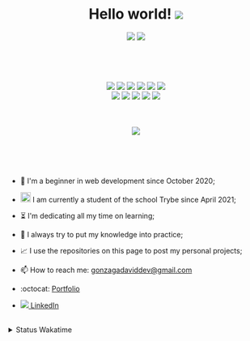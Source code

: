   <h1 align="center">Hello world!  <img src="https://media.giphy.com/media/X1XORnJ6ErubS/giphy.gif" width="55px"></h1>

<div align="center">
 <img src="https://github-readme-stats.vercel.app/api?username=Gonzagadavid&show_icons=true&theme=chartreuse-dark" /> <img src="https://github-readme-stats.vercel.app/api/top-langs/?username=Gonzagadavid&layout=compact&theme=chartreuse-dark"/>
</div>

<br><br><br>

<div align="center">
<img src = "https://img.shields.io/badge/-HTML5-1C1C1C?style=plastic&logo=html5&logoColor=E34F26" width="85px"> <img src = "https://img.shields.io/badge/-CSS3-1C1C1C?style=plastic&logo=css3&logoColor=1572B6" width="75px"> <img src = "https://img.shields.io/badge/-JavaScript-1C1C1C?style=plastic&logo=javascript&logoColor=eed718" width="110px"> <img src="https://img.shields.io/badge/-Node.js-1C1C1C?style=plastic&logo=Node.js&logoColor=3C873A" width="90px"> <img src="https://img.shields.io/badge/-ReactJs-1C1C1C?logo=react&logoColor=61DAFB&style=plastic" width="90px"> <img src="https://img.shields.io/badge/-git-1C1C1C?logo=git&logoColor=F05032&style=plastic" width="55px"><br> 
<img src="https://img.shields.io/badge/-React%20Router-1C1C1C?logo=react-router&logoColor=CA4245&style=plastic" width="130px">
<img src="https://img.shields.io/badge/-Redux-1C1C1C?logo=redux&logoColor=764ABC&style=plastic" width="85px"> <img src="https://img.shields.io/badge/-NPM-1C1C1C?logo=npm&logoColor=CB3837&style=plastic" width="70px"> <img src="https://img.shields.io/badge/-Jest-1C1C1C?logo=jest&logoColor=C21325&style=plastic" width="65px"> 
<img src="https://img.shields.io/badge/-Testing%20Library-1C1C1C?logo=testing-library&logoColor=E33332&style=plastic" width="150px">
</div>
  <br><br><br>
<div align="center">
  <img src="https://www.codewars.com/users/Gonzagadavid/badges/large" />
</div>


<br><br><br>

- :hatching_chick: I'm a beginner in web development since October 2020;

- <img src="https://emoji.slack-edge.com/TMDDFEPFU/trybe/54202dc3a934a845.png" height="20px" width="20px"> I am currently a student of the school Trybe since April 2021; 

- :hourglass_flowing_sand: I'm dedicating all my time on learning;

- :muscle: I always try to put my knowledge into practice;

- :chart_with_upwards_trend: I use the repositories on this page to post my personal projects;

- 📫 How to reach me: gonzagadaviddev@gmail.com

- :octocat: <a href="https://gonzagadavid.github.io/portfolio">Portfolio</a>

- <img src="https://i.stack.imgur.com/gVE0j.png"/><a href="https://www.linkedin.com/in/david-gonzaga/"> LinkedIn</a>

<br>
<details>
  <summary> Status Wakatime </summary> 
  <!--START_SECTION:waka-->
![Profile Views](http://img.shields.io/badge/Profile%20Views-188-blue)

**🐱 My GitHub Data** 

> 🏆 763 Contributions in the Year 2022
 > 
> 📦 665.8 kB Used in GitHub's Storage 
 > 
> 💼 Opted to Hire
 > 
> 📜 89 Public Repositories 
 > 
> 🔑 56 Private Repositories  
 > 
**I'm an Early 🐤** 

```text
🌞 Morning    99 commits     █░░░░░░░░░░░░░░░░░░░░░░░░   6.31% 
🌆 Daytime    745 commits    ███████████░░░░░░░░░░░░░░   47.48% 
🌃 Evening    562 commits    █████████░░░░░░░░░░░░░░░░   35.82% 
🌙 Night      163 commits    ██░░░░░░░░░░░░░░░░░░░░░░░   10.39%

```
📅 **I'm Most Productive on Tuesday** 

```text
Monday       193 commits    ███░░░░░░░░░░░░░░░░░░░░░░   12.3% 
Tuesday      370 commits    ██████░░░░░░░░░░░░░░░░░░░   23.58% 
Wednesday    308 commits    █████░░░░░░░░░░░░░░░░░░░░   19.63% 
Thursday     263 commits    ████░░░░░░░░░░░░░░░░░░░░░   16.76% 
Friday       148 commits    ██░░░░░░░░░░░░░░░░░░░░░░░   9.43% 
Saturday     150 commits    ██░░░░░░░░░░░░░░░░░░░░░░░   9.56% 
Sunday       137 commits    ██░░░░░░░░░░░░░░░░░░░░░░░   8.73%

```


📊 **This Week I Spent My Time On** 

```text
⌚︎ Time Zone: America/Sao_Paulo

💬 Programming Languages: 
JavaScript               12 hrs 45 mins      ███████████░░░░░░░░░░░░░░   43.8% 
Python                   5 hrs 45 mins       █████░░░░░░░░░░░░░░░░░░░░   19.78% 
CSS                      5 hrs 25 mins       ████░░░░░░░░░░░░░░░░░░░░░   18.64% 
TypeScript               4 hrs 53 mins       ████░░░░░░░░░░░░░░░░░░░░░   16.79% 
JSON                     9 mins              ░░░░░░░░░░░░░░░░░░░░░░░░░   0.57%

🔥 Editors: 
VS Code                  29 hrs 7 mins       █████████████████████████   100.0%

🐱‍💻 Projects: 
appointment-calendar-reac15 hrs 2 mins       █████████████░░░░░░░░░░░░   51.66% 
todo-list                5 hrs 9 mins        ████░░░░░░░░░░░░░░░░░░░░░   17.71% 
sd-012-restaurant-orders 4 hrs 16 mins       ███░░░░░░░░░░░░░░░░░░░░░░   14.65% 
trybe-exercises-computer-1 hr 36 mins        █░░░░░░░░░░░░░░░░░░░░░░░░   5.55% 
Unknown Project          1 hr 23 mins        █░░░░░░░░░░░░░░░░░░░░░░░░   4.78%

💻 Operating System: 
Linux                    29 hrs 7 mins       █████████████████████████   100.0%

```

**I Mostly Code in JavaScript** 

```text
JavaScript               77 repos            ███████████████████░░░░░░   78.57% 
HTML                     7 repos             █░░░░░░░░░░░░░░░░░░░░░░░░   7.14% 
TypeScript               7 repos             █░░░░░░░░░░░░░░░░░░░░░░░░   7.14% 
Python                   4 repos             █░░░░░░░░░░░░░░░░░░░░░░░░   4.08% 
Shell                    3 repos             ░░░░░░░░░░░░░░░░░░░░░░░░░   3.06%

```


**Timeline**

![Chart not found](https://raw.githubusercontent.com/Gonzagadavid/Gonzagadavid/main/charts/bar_graph.png) 


 Last Updated on 31/03/2022 18:51:53 UTC
<!--END_SECTION:waka--> 
</details>


